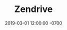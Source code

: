 ---
title: Zendrive
link: https://www.zendrive.com
description: Custom WordPress template for a driver-safety mobile SDK.
date: 2019-03-01 12:00:00 -0700
active: true
---